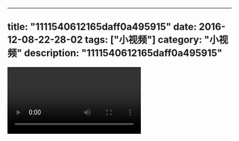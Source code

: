 
---
title: "1111540612165daff0a495915"
date: 2016-12-08-22-28-02
tags: ["小视频"]
category: "小视频"
description: "1111540612165daff0a495915"
---
<video src="http://ohtsqip0g.bkt.clouddn.com/1111540612165daff0a495915.mp4" controls="controls"></video>
